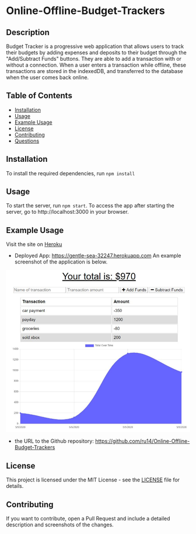 # Online-Offline-Budget-Trackers

## Description

Budget Tracker is a progressive web application that allows users to track their budgets by adding expenses and deposits to their budget through the "Add/Subtract Funds" buttons. They are able to add a transaction with or without a connection. When a user enters a transaction while offline, these transactions are stored in the indexedDB, and transferred to the database when the user comes back online.

## Table of Contents

- [Installation](#installation)
- [Usage](#usage)
- [Example Usage](#example-usage)
- [License](#license)
- [Contributing](#contributing)
- [Questions](#questions)

## Installation

To install the required dependencies, run `npm install`



## Usage

To start the server, run `npm start`. To access the app after starting the server, go to http://localhost:3000 in your browser.

## Example Usage
Visit the site on <a href="https://pacific-tor-20392.herokuapp.com/">Heroku</a>
* Deployed App: https://gentle-sea-32247.herokuapp.com
An example screenshot of the application is below.

![screenshot](Assets/screenshot.jpg)
* the URL to the Github repository: https://github.com/ru14/Online-Offline-Budget-Trackers
## License

This project is licensed under the MIT License - see the [LICENSE](LICENSE) file for details.

## Contributing

If you want to contribute, open a Pull Request and include a detailed description and screenshots of the changes.


